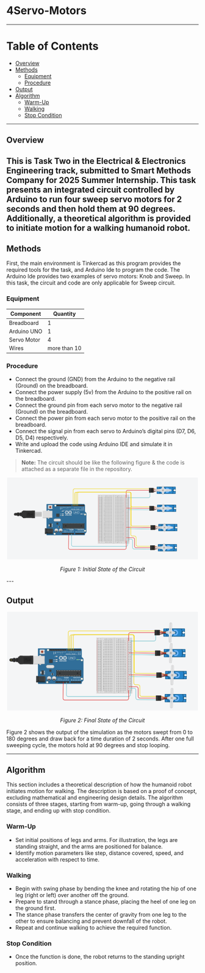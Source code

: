 # 4Servo-Motors
---
# Table of Contents

- [Overview](#overview)
- [Methods](#methods)
  - [Equipment](#equipment)
  - [Procedure](#procedure)
- [Output](#output)
- [Algorithm](#algorithm)
  - [Warm-Up](#warm-up)
  - [Walking](#walking)
  - [Stop Condition](#stop-condition)
---

## Overview

This is Task Two in the Electrical & Electronics Engineering track, submitted to Smart Methods Company for 2025 Summer Internship. This task presents an integrated circuit controlled by Arduino to run four sweep servo motors for 2 seconds and then hold them at 90 degrees. Additionally, a theoretical algorithm is provided to initiate motion for a walking humanoid robot.
---

## Methods

First, the main environment is Tinkercad as this program provides the required tools for the task, and Arduino Ide to program the code. The Arduino Ide provides two examples of servo motors: Knob and Sweep. In this task, the circuit and code are only applicable for Sweep circuit.

### Equipment

| Component      | Quantity      |
| -------------- | ------------ |
| Breadboard     | 1            |
| Arduino UNO    | 1            |
| Servo Motor    | 4            |
| Wires          | more than 10 |

### Procedure

- Connect the ground (GND) from the Arduino to the negative rail (Ground) on the breadboard.
- Connect the power supply (5v) from the Arduino to the positive rail on the breadboard.
- Connect the ground pin from each servo motor to the negative rail (Ground) on the breadboard.
- Connect the power pin from each servo motor to the positive rail on the breadboard.
- Connect the signal pin from each servo to Arduino’s digital pins (D7, D6, D5, D4) respectively.
- Write and upload the code using Arduino IDE and simulate it in Tinkercad.

> **Note:** The circuit should be like the following figure & the code is attached as a separate file in the repository.

<p align="center">
  <img src="Initial State.png" alt="Initial State of the Circuit" width="500"/>
</p>
<p align="center"><i>Figure 1: Initial State of the Circuit</i></p>
---

## Output

<p align="center">
  <img src="Final State.png" alt="Final State of the Circuit" width="500"/>
</p>
<p align="center"><i>Figure 2: Final State of the Circuit</i></p>

Figure 2 shows the output of the simulation as the motors swept from 0 to 180 degrees and draw back for a time duration of 2 seconds. After one full sweeping cycle, the motors hold at 90 degrees and stop looping.

---

## Algorithm

This section includes a theoretical description of how the humanoid robot initiates motion for walking. The description is based on a proof of concept, excluding mathematical and engineering design details. The algorithm consists of three stages, starting from warm-up, going through a walking stage, and ending up with stop condition.

### Warm-Up

- Set initial positions of legs and arms. For illustration, the legs are standing straight, and the arms are positioned for balance.
- Identify motion parameters like step, distance covered, speed, and acceleration with respect to time.

### Walking

- Begin with swing phase by bending the knee and rotating the hip of one leg (right or left) over another off the ground.
- Prepare to stand through a stance phase, placing the heel of one leg on the ground first.
- The stance phase transfers the center of gravity from one leg to the other to ensure balancing and prevent downfall of the robot.
- Repeat and continue walking to achieve the required function.

### Stop Condition

- Once the function is done, the robot returns to the standing upright position.
